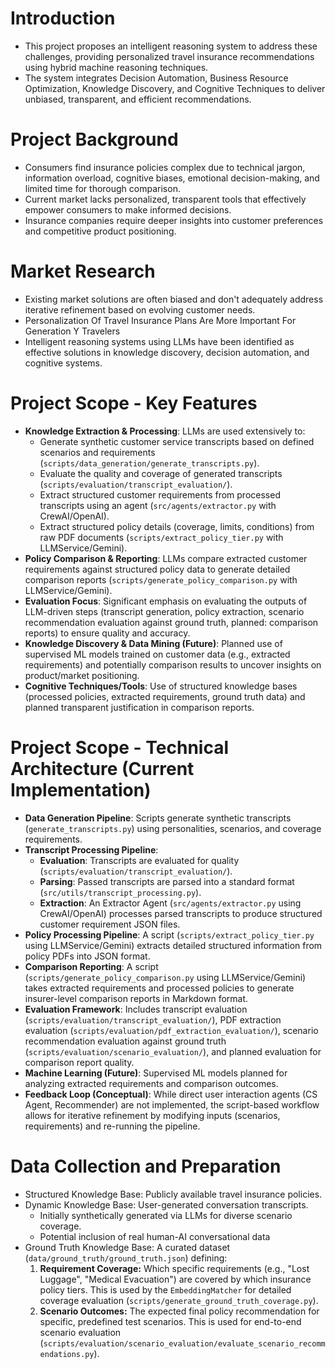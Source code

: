 # Introduction

- This project proposes an intelligent reasoning system to address these challenges, providing personalized travel insurance recommendations using hybrid machine reasoning techniques.
- The system integrates Decision Automation, Business Resource Optimization, Knowledge Discovery, and Cognitive Techniques to deliver unbiased, transparent, and efficient recommendations.

# Project Background

- Consumers find insurance policies complex due to technical jargon, information overload, cognitive biases, emotional decision-making, and limited time for thorough comparison.
- Current market lacks personalized, transparent tools that effectively empower consumers to make informed decisions.
- Insurance companies require deeper insights into customer preferences and competitive product positioning.

# Market Research

- Existing market solutions are often biased and don't adequately address iterative refinement based on evolving customer needs.
- Personalization Of Travel Insurance Plans Are More Important For Generation Y Travelers
- Intelligent reasoning systems using LLMs have been identified as effective solutions in knowledge discovery, decision automation, and cognitive systems.

# Project Scope - Key Features

- **Knowledge Extraction & Processing**: LLMs are used extensively to:
    - Generate synthetic customer service transcripts based on defined scenarios and requirements (`scripts/data_generation/generate_transcripts.py`).
    - Evaluate the quality and coverage of generated transcripts (`scripts/evaluation/transcript_evaluation/`).
    - Extract structured customer requirements from processed transcripts using an agent (`src/agents/extractor.py` with CrewAI/OpenAI).
    - Extract structured policy details (coverage, limits, conditions) from raw PDF documents (`scripts/extract_policy_tier.py` with LLMService/Gemini).
- **Policy Comparison & Reporting**: LLMs compare extracted customer requirements against structured policy data to generate detailed comparison reports (`scripts/generate_policy_comparison.py` with LLMService/Gemini).
- **Evaluation Focus**: Significant emphasis on evaluating the outputs of LLM-driven steps (transcript generation, policy extraction, scenario recommendation evaluation against ground truth, planned: comparison reports) to ensure quality and accuracy.
- **Knowledge Discovery & Data Mining (Future)**: Planned use of supervised ML models trained on customer data (e.g., extracted requirements) and potentially comparison results to uncover insights on product/market positioning.
- **Cognitive Techniques/Tools**: Use of structured knowledge bases (processed policies, extracted requirements, ground truth data) and planned transparent justification in comparison reports.

# Project Scope - Technical Architecture (Current Implementation)

- **Data Generation Pipeline**: Scripts generate synthetic transcripts (`generate_transcripts.py`) using personalities, scenarios, and coverage requirements.
- **Transcript Processing Pipeline**:
    - **Evaluation**: Transcripts are evaluated for quality (`scripts/evaluation/transcript_evaluation/`).
    - **Parsing**: Passed transcripts are parsed into a standard format (`src/utils/transcript_processing.py`).
    - **Extraction**: An Extractor Agent (`src/agents/extractor.py` using CrewAI/OpenAI) processes parsed transcripts to produce structured customer requirement JSON files.
- **Policy Processing Pipeline**: A script (`scripts/extract_policy_tier.py` using LLMService/Gemini) extracts detailed structured information from policy PDFs into JSON format.
- **Comparison Reporting**: A script (`scripts/generate_policy_comparison.py` using LLMService/Gemini) takes extracted requirements and processed policies to generate insurer-level comparison reports in Markdown format.
- **Evaluation Framework**: Includes transcript evaluation (`scripts/evaluation/transcript_evaluation/`), PDF extraction evaluation (`scripts/evaluation/pdf_extraction_evaluation/`), scenario recommendation evaluation against ground truth (`scripts/evaluation/scenario_evaluation/`), and planned evaluation for comparison report quality.
- **Machine Learning (Future)**: Supervised ML models planned for analyzing extracted requirements and comparison outcomes.
- **Feedback Loop (Conceptual)**: While direct user interaction agents (CS Agent, Recommender) are not implemented, the script-based workflow allows for iterative refinement by modifying inputs (scenarios, requirements) and re-running the pipeline.

# Data Collection and Preparation

- Structured Knowledge Base: Publicly available travel insurance policies.
- Dynamic Knowledge Base: User-generated conversation transcripts.
    - Initially synthetically generated via LLMs for diverse scenario coverage.
    - Potential inclusion of real human-AI conversational data
- Ground Truth Knowledge Base: A curated dataset (`data/ground_truth/ground_truth.json`) defining:
    1.  **Requirement Coverage:** Which specific requirements (e.g., "Lost Luggage", "Medical Evacuation") are covered by which insurance policy tiers. This is used by the `EmbeddingMatcher` for detailed coverage evaluation (`scripts/generate_ground_truth_coverage.py`).
    2.  **Scenario Outcomes:** The expected final policy recommendation for specific, predefined test scenarios. This is used for end-to-end scenario evaluation (`scripts/evaluation/scenario_evaluation/evaluate_scenario_recommendations.py`).
